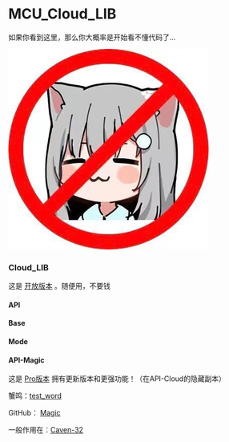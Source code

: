 # MCU_Cloud_LIB

如果你看到这里，那么你大概率是开始看不懂代码了...

![image-20220705092503090](https://raw.githubusercontent.com/SwiperWitty/img/main/img/image-20220705092503090.png)

### Cloud_LIB

这是 [开放版本](https://github.com/SwiperWitty/API_Cloud) 。随便用，不要钱

#### API

#### Base

#### Mode

#### API-Magic

这是 [Pro版本](https://github.com/SwiperWitty/API_Magic) 拥有更新版本和更强功能！（在API-Cloud的隐藏副本）



蟹鸣：[test_word ](https://github.com/SwiperWitty/test_word) 

GitHub： [Magic](https://github.com/SwiperWitty/API_Magic) 

一般作用在：[Caven-32](https://github.com/SwiperWitty/Core-Caven32)

